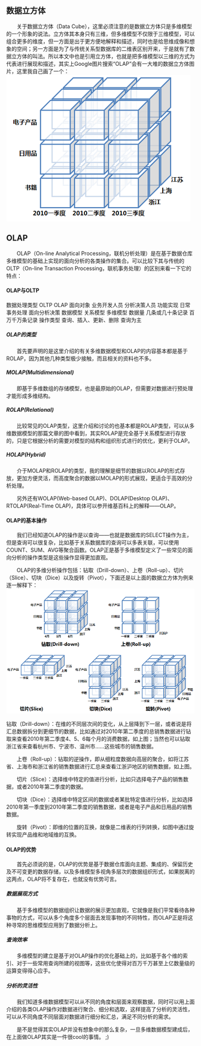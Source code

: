 ## 数据立方体
　　关于数据立方体（Data Cube），这里必须注意的是数据立方体只是多维模型的一个形象的说法。立方体其本身只有三维，但多维模型不仅限于三维模型，可以组合更多的维度，但一方面是出于更方便地解释和描述，同时也是给思维成像和想象的空间；另一方面是为了与传统关系型数据库的二维表区别开来，于是就有了数据立方体的叫法。所以本文中也是引用立方体，也就是把多维模型以三维的方式为代表进行展现和描述，其实上Google图片搜索“OLAP”会有一大堆的数据立方体图片，这里我自己画了一个：
![image](https://github.com/foxliang/Blog/blob/master/images/Data-Cube.png)
 ## OLAP
　　OLAP（On-line Analytical Processing，联机分析处理）是在基于数据仓库多维模型的基础上实现的面向分析的各类操作的集合。可以比较下其与传统的OLTP（On-line Transaction Processing，联机事务处理）的区别来看一下它的特点：

#### OLAP与OLTP
数据处理类型	OLTP	OLAP
面向对象	业务开发人员	分析决策人员
功能实现	日常事务处理	面向分析决策
数据模型	关系模型	多维模型
数据量	几条或几十条记录	百万千万条记录
操作类型	查询、插入、更新、删除	查询为主
##### OLAP的类型
　　首先要声明的是这里介绍的有关多维数据模型和OLAP的内容基本都是基于ROLAP，因为其他几种类型极少接触，而且相关的资料也不多。

##### MOLAP(Multidimensional)

　　即基于多维数组的存储模型，也是最原始的OLAP，但需要对数据进行预处理才能形成多维结构。

##### ROLAP(Relational)

　　比较常见的OLAP类型，这里介绍和讨论的也基本都是ROLAP类型，可以从多维数据模型的那篇文章的图中看到，其实ROLAP是完全基于关系模型进行存放的，只是它根据分析的需要对模型的结构和组织形式进行的优化，更利于OLAP。

##### HOLAP(Hybrid)

　　介于MOLAP和ROLAP的类型，我的理解是细节的数据以ROLAP的形式存放，更加方便灵活，而高度聚合的数据以MOLAP的形式展现，更适合于高效的分析处理。

　　另外还有WOLAP(Web-based OLAP)、DOLAP(Desktop OLAP)、RTOLAP(Real-Time OLAP)，具体可以参开维基百科上的解释——OLAP。

#### OLAP的基本操作
　　我们已经知道OLAP的操作是以查询——也就是数据库的SELECT操作为主，但是查询可以很复杂，比如基于关系数据库的查询可以多表关联，可以使用COUNT、SUM、AVG等聚合函数。OLAP正是基于多维模型定义了一些常见的面向分析的操作类型是这些操作显得更加直观。

　　OLAP的多维分析操作包括：钻取（Drill-down）、上卷（Roll-up）、切片（Slice）、切块（Dice）以及旋转（Pivot），下面还是以上面的数据立方体为例来逐一解释下：
![image](https://github.com/foxliang/Blog/blob/master/images/OLAP.png)

  钻取（Drill-down）：在维的不同层次间的变化，从上层降到下一层，或者说是将汇总数据拆分到更细节的数据，比如通过对2010年第二季度的总销售数据进行钻取来查看2010年第二季度4、5、6每个月的消费数据，如上图；当然也可以钻取浙江省来查看杭州市、宁波市、温州市……这些城市的销售数据。

　　上卷（Roll-up）：钻取的逆操作，即从细粒度数据向高层的聚合，如将江苏省、上海市和浙江省的销售数据进行汇总来查看江浙沪地区的销售数据，如上图。

　　切片（Slice）：选择维中特定的值进行分析，比如只选择电子产品的销售数据，或者2010年第二季度的数据。

　　切块（Dice）：选择维中特定区间的数据或者某批特定值进行分析，比如选择2010年第一季度到2010年第二季度的销售数据，或者是电子产品和日用品的销售数据。

　　旋转（Pivot）：即维的位置的互换，就像是二维表的行列转换，如图中通过旋转实现产品维和地域维的互换。

#### OLAP的优势
　　首先必须说的是，OLAP的优势是基于数据仓库面向主题、集成的、保留历史及不可变更的数据存储，以及多维模型多视角多层次的数据组织形式，如果脱离的这两点，OLAP将不复存在，也就没有优势可言。

##### 数据展现方式
　　基于多维模型的数据组织让数据的展示更加直观，它就像是我们平常看待各种事物的方式，可以从多个角度多个层面去发现事物的不同特性，而OLAP正是将这种寻常的思维模型应用到了数据分析上。

##### 查询效率
　　多维模型的建立是基于对OLAP操作的优化基础上的，比如基于各个维的索引、对于一些常用查询所建的视图等，这些优化使得对百万千万甚至上亿数量级的运算变得得心应手。

##### 分析的灵活性
　　我们知道多维数据模型可以从不同的角度和层面来观察数据，同时可以用上面介绍的各类OLAP操作对数据进行聚合、细分和选取，这样提高了分析的灵活性，可以从不同角度不同层面对数据进行细分和汇总，满足不同分析的需求。

　　是不是觉得其实OLAP并没有想象中的那么复杂，一旦多维数据模型建成后，在上面做OLAP其实是一件很cool的事情。 ;)
  

